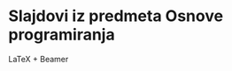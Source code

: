 Slajdovi iz predmeta Osnove programiranja
=========================================

LaTeX + Beamer

